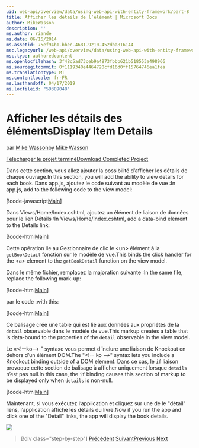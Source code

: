 ```yaml
---
uid: web-api/overview/data/using-web-api-with-entity-framework/part-8
title: Afficher les détails de l’élément | Microsoft Docs
author: MikeWasson
description: ''
ms.author: riande
ms.date: 06/16/2014
ms.assetid: 75ef94b1-bbec-4681-9210-452dba816144
msc.legacyurl: /web-api/overview/data/using-web-api-with-entity-framework/part-8
msc.type: authoredcontent
ms.openlocfilehash: 3f48c5ad73ceb9a4873fbbb621b518553a498966
ms.sourcegitcommit: 0f1119340e4464720cfd16d0ff15764746ea1fea
ms.translationtype: MT
ms.contentlocale: fr-FR
ms.lasthandoff: 04/17/2019
ms.locfileid: "59389048"
---
```

# <a name="display-item-details"></a><span data-ttu-id="c6f25-102">Afficher les détails des éléments</span><span class="sxs-lookup"><span data-stu-id="c6f25-102">Display Item Details</span></span>

<span data-ttu-id="c6f25-103">par [Mike Wasson](https://github.com/MikeWasson)</span><span class="sxs-lookup"><span data-stu-id="c6f25-103">by [Mike Wasson](https://github.com/MikeWasson)</span></span>

[<span data-ttu-id="c6f25-104">Télécharger le projet terminé</span><span class="sxs-lookup"><span data-stu-id="c6f25-104">Download Completed Project</span></span>](https://github.com/MikeWasson/BookService)

<span data-ttu-id="c6f25-105">Dans cette section, vous allez ajouter la possibilité d’afficher les détails de chaque ouvrage.</span><span class="sxs-lookup"><span data-stu-id="c6f25-105">In this section, you will add the ability to view details for each book.</span></span> <span data-ttu-id="c6f25-106">Dans app.js, ajoutez le code suivant au modèle de vue :</span><span class="sxs-lookup"><span data-stu-id="c6f25-106">In app.js, add to the following code to the view model:</span></span>

[!code-javascript[Main](part-8/samples/sample1.js)]

<span data-ttu-id="c6f25-107">Dans Views/Home/Index.cshtml, ajoutez un élément de liaison de données pour le lien Détails :</span><span class="sxs-lookup"><span data-stu-id="c6f25-107">In Views/Home/Index.cshtml, add a data-bind element to the Details link:</span></span>

[!code-html[Main](part-8/samples/sample2.html?highlight=5)]

<span data-ttu-id="c6f25-108">Cette opération lie au Gestionnaire de clic le &lt;un&gt; élément à la `getBookDetail` fonction sur le modèle de vue.</span><span class="sxs-lookup"><span data-stu-id="c6f25-108">This binds the click handler for the &lt;a&gt; element to the `getBookDetail` function on the view model.</span></span>

<span data-ttu-id="c6f25-109">Dans le même fichier, remplacez la majoration suivante :</span><span class="sxs-lookup"><span data-stu-id="c6f25-109">In the same file, replace the following mark-up:</span></span>

[!code-html[Main](part-8/samples/sample3.html)]

<span data-ttu-id="c6f25-110">par le code :</span><span class="sxs-lookup"><span data-stu-id="c6f25-110">with this:</span></span>

[!code-html[Main](part-8/samples/sample4.html)]

<span data-ttu-id="c6f25-111">Ce balisage crée une table qui est lié aux données aux propriétés de la `detail` observable dans le modèle de vue.</span><span class="sxs-lookup"><span data-stu-id="c6f25-111">This markup creates a table that is data-bound to the properties of the `detail` observable in the view model.</span></span>

<span data-ttu-id="c6f25-112">Le «&lt;!--ko--&gt; &quot; syntaxe vous permet d’inclure une liaison de Knockout en dehors d’un élément DOM.</span><span class="sxs-lookup"><span data-stu-id="c6f25-112">The "&lt;!-- ko --&gt;&quot; syntax lets you include a Knockout binding outside of a DOM element.</span></span> <span data-ttu-id="c6f25-113">Dans ce cas, le `if` liaison provoque cette section de balisage à afficher uniquement lorsque `details` n’est pas null.</span><span class="sxs-lookup"><span data-stu-id="c6f25-113">In this case, the `if` binding causes this section of markup to be displayed only when `details` is non-null.</span></span>

[!code-html[Main](part-8/samples/sample5.html)]

<span data-ttu-id="c6f25-114">Maintenant, si vous exécutez l’application et cliquez sur une de le &quot;détail&quot; liens, l’application affiche les détails du livre.</span><span class="sxs-lookup"><span data-stu-id="c6f25-114">Now if you run the app and click one of the &quot;Detail&quot; links, the app will display the book details.</span></span>

[![](part-8/_static/image2.png)](part-8/_static/image1.png)

> [!div class="step-by-step"]
> <span data-ttu-id="c6f25-115">[Précédent](part-7.md)
> [Suivant](part-9.md)</span><span class="sxs-lookup"><span data-stu-id="c6f25-115">[Previous](part-7.md)
[Next](part-9.md)</span></span>
